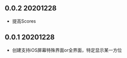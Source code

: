 <!--
 * @Author: Cao Shixin
 * @Date: 2020-12-28 15:12:14
 * @LastEditors: Cao Shixin
 * @LastEditTime: 2020-12-28 17:58:42
 * @Description: 
-->
## 0.0.2 20201228

* 提高Scores


## 0.0.1 20201228

* 创建支持iOS屏幕特殊界面or全界面，特定显示某一方位
